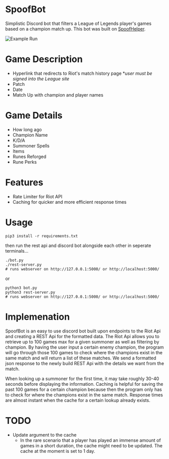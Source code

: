 # SpoofBot
Simplistic Discord bot that filters a League of Legends player's games based on a champion match up. 
This bot was built on [SpoofHelper](https://github.com/SanchezEduardo/SpoofHelper).

![Example Run](https://i.imgur.com/NcHDc4V.png)
# Game Description
* Hyperlink that redirects to Riot's match history page **user must be signed into the League site*
* Patch
* Date
* Match Up with champion and player names
# Game Details
* How long ago
* Champion Name
* K/D/A
* Summoner Spells
* Items
* Runes Reforged
* Rune Perks

# Features
* Rate Limiter for Riot API
* Caching for quicker and more efficient response times

# Usage
```
pip3 install -r requirements.txt
```
then run the rest api and discord bot alongside each other in seperate terminals...
```
./bot.py
./rest-server.py
# runs webserver on http://127.0.0.1:5000/ or http://localhost:5000/
```
or
```
python3 bot.py 
python3 rest-server.py 
# runs webserver on http://127.0.0.1:5000/ or http://localhost:5000/
```
# Implemenation
SpoofBot is an easy to use discord bot built upon endpoints to the Riot Api and creating a REST Api for the formatted data. The Riot Api allows you to retrieve up to 100 games max for a given summoner as well as filtering by champion. By having the user input a certain enemy champion, the program will go through those 100 games to check where the champions exist in the same match and will return a list of these matches. We send a formatted json response to the newly build REST Api with the details we want from the match.

When looking up a summoner for the first time, it may take roughly 30-40 seconds before displaying the information. Caching is helpful for saving the past 100 games for a certain champion because then the program only has to check for where the champions exist in the same match. Response times are almost instant when the cache for a certain lookup already exists. 

# TODO
*  Update argument to the cache
    * In the rare scenario that a player has played an immense amount of games in a short duration, the cache might need to be updated. The cache at the moment is set to 1 day.

